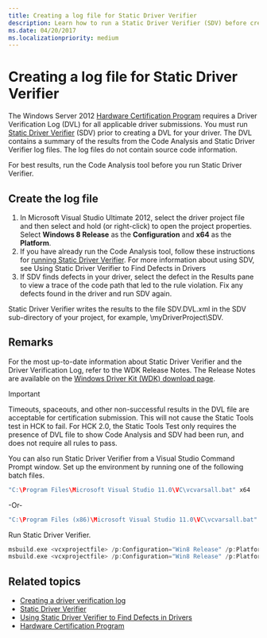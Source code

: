 ```yaml
---
title: Creating a log file for Static Driver Verifier
description: Learn how to run a Static Driver Verifier (SDV) before creating a Driver Verification Log (DVL) for your driver.
ms.date: 04/20/2017
ms.localizationpriority: medium
---
```


# Creating a log file for Static Driver Verifier

The Windows Server 2012 [Hardware Certification Program](/previous-versions/windows/hardware/hck/jj124227(v=vs.85)) requires a Driver Verification Log (DVL) for all applicable driver submissions. You must run [Static Driver Verifier](../devtest/static-driver-verifier.md) (SDV) prior to creating a DVL for your driver. The DVL contains a summary of the results from the Code Analysis and Static Driver Verifier log files. The log files do not contain source code information.

For best results, run the Code Analysis tool before you run Static Driver Verifier.

## Create the log file

1. In Microsoft Visual Studio Ultimate 2012, select the driver project file and then select and hold (or right-click) to open the project properties. Select **Windows 8 Release** as the **Configuration** and **x64** as the **Platform**.
2. If you have already run the Code Analysis tool, follow these instructions for [running Static Driver Verifier](../devtest/using-static-driver-verifier-to-find-defects-in-drivers.md#running-static-driver-verifier). For more information about using SDV, see Using Static Driver Verifier to Find Defects in Drivers
3. If SDV finds defects in your driver, select the defect in the Results pane to view a trace of the code path that led to the rule violation. Fix any defects found in the driver and run SDV again.

Static Driver Verifier writes the results to the file SDV.DVL.xml in the SDV sub-directory of your project, for example, \\myDriverProject\\SDV.

## Remarks

For the most up-to-date information about Static Driver Verifier and the Driver Verification Log, refer to the WDK Release Notes. The Release Notes are available on the [Windows Driver Kit (WDK) download page](https://go.microsoft.com/fwlink/p/?linkid=254897).

>[!IMPORTANT]
>Timeouts, spaceouts, and other non-successful results in the DVL file are acceptable for certification submission. This will not cause the Static Tools test in HCK to fail. For HCK 2.0, the Static Tools Test only requires the presence of DVL file to show Code Analysis and SDV had been run, and does not require all rules to pass.

You can also run Static Driver Verifier from a Visual Studio Command Prompt window. Set up the environment by running one of the following batch files.

```cpp
"C:\Program Files\Microsoft Visual Studio 11.0\VC\vcvarsall.bat" x64
```

-Or-

```cpp
"C:\Program Files (x86)\Microsoft Visual Studio 11.0\VC\vcvarsall.bat" x64
```

Run Static Driver Verifier.

```cpp
msbuild.exe <vcxprojectfile> /p:Configuration="Win8 Release" /p:Platform=x64 /target:sdv /p:inputs="/clean"
msbuild.exe <vcxprojectfile> /p:Configuration="Win8 Release" /p:Platform=x64 /target:sdv /p:inputs="/check:default.sdv"
```

## Related topics

* [Creating a driver verification log](creating-a-driver-verification-log.md)
* [Static Driver Verifier](../devtest/static-driver-verifier.md)
* [Using Static Driver Verifier to Find Defects in Drivers](../devtest/using-static-driver-verifier-to-find-defects-in-drivers.md)
* [Hardware Certification Program](/previous-versions/windows/hardware/hck/jj124227(v=vs.85))
